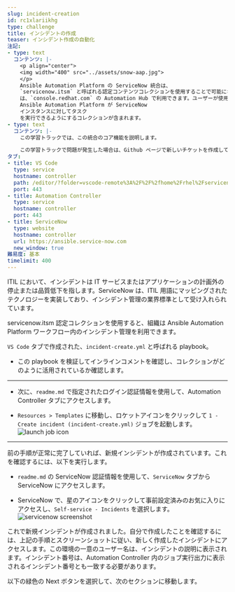 ```yaml
---
slug: incident-creation
id: rc1xlariikhg
type: challenge
title: インシデントの作成
teaser: インシデント作成の自動化
注記:
- type: text
  コンテンツ: |-
    <p align="center">
    <img width="400" src="../assets/snow-aap.jpg">
    </p>
    Ansible Automation Platform の ServiceNow 統合は、
    `servicenow.itsm` と呼ばれる認定コンテンツコレクションを使用することで可能になりました。 このコレクション
    は、`console.redhat.com` の Automation Hub で利用できます。ユーザーが使用できるように作成されたこの環境の実行環境には、
    Ansible Automation Platform が ServiceNow 
    インスタンスに対してタスク
    を実行できるようにするコレクションが含まれます。
- type: text
  コンテンツ: |-
    この学習トラックでは、この統合のコア機能を説明します。

    この学習トラックで問題が発生した場合は、Github ページで新しいチケットを作成してください。https://github.com/ansible/instruqt/issues
タブ:
- title: VS Code
  type: service
  hostname: controller
  path: /editor/?folder=vscode-remote%3A%2F%2F%2fhome%2Frhel%2Fservicenow_project
  port: 443
- title: Automation Controller
  type: service
  hostname: controller
  port: 443
- title: ServiceNow
  type: website
  hostname: controller
  url: https://ansible.service-now.com
  new_window: true
難易度: 基本
timelimit: 400
---
```

ITIL において、インシデントは IT サービスまたはアプリケーションの計画外の停止または品質低下を指します。ServiceNow は、ITIL 用語にマッピングされたテクノロジーを実装しており、インシデント管理の業界標準として受け入れられています。

servicenow.itsm 認定コレクションを使用すると、組織は Ansible Automation Platform ワークフロー内のインシデント管理を利用できます。

`VS Code` タブで作成された、`incident-create.yml` と呼ばれる playbook。
- この playbook を検証してインラインコメントを確認し、コレクションがどのように活用されているか確認します。
---

- 次に、`readme.md` で指定されたログイン認証情報を使用して、Automation Controller タブにアクセスします。

- `Resources > Templates` に移動し、ロケットアイコンをクリックして `1 - Create incident (incident-create.yml)` ジョブを起動します。
![launch job icon](../assets/launch-icon.png)

---

前の手順が正常に完了していれば、新規インシデントが作成されています。これを確認するには、以下を実行します。
- `readme.md` の ServiceNow 認証情報を使用して、`ServiceNow` タブから ServiceNow にアクセスします。

- ServiceNow で、星のアイコンをクリックして事前設定済みのお気に入りにアクセスし、`Self-service - Incidents` を選択します。
![servicenow screenshot](../assets/snow-star.png)


これで新規インシデントが作成されました。自分で作成したことを確認するには、上記の手順とスクリーンショットに従い、新しく作成したインシデントにアクセスします。この環境の一意のユーザー名は、インシデントの説明に表示されます。インシデント番号は、Automation Controller 内のジョブ実行出力に表示されるインシデント番号とも一致する必要があります。

以下の緑色の Next ボタンを選択して、次のセクションに移動します。